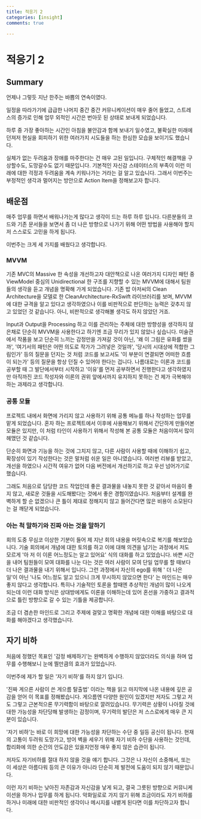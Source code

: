```yaml
---
title: 적응기 2
categories: [insight]
comments: true

---
```


# 적응기 2



## Summary

언제나 그렇듯 지난 한주는 바쁨의 연속이였다.

일정을 따라가기에 급급한 나머지 중간 중간 커뮤니케이션이 매우 줄어 들었고, 스트레스의 증가로 인해 업무 외적인 시간은 번아웃 된 상태로 보내게 되었습니다.

하루 중 가장 좋아하는 시간인 아침을 불안감과 함께 보내기 일수였고, 불확실한 미래에 던져저 현실을 회피하기 위한 여러가지 시도들을 하는 한심한 모습을 보이기도 했습니다.

실체가 없는 두려움과 장애를 마주한다는 건 매우 고된 일입니다. 구체적인 해결책을 구상할수도, 도망갈수도 없기 때문입니다. 기본적인 자신감 스테이터스의 부족이 이런 미래에 대한 걱정과 두려움을 계속 키워나가는 거라는 걸 알고 있습니다. 그래서 이번주는 부정적인 생각과 멀어지는 방안으로 Action Item을 정해보고자 합니다.



## 배운점

매주 업무를 하면서 배워나가는게 많다고 생각이 드는 하루 하루 입니다. 다른분들의 코드와 기존 문서들을 보면서 좀 더 나은 방향으로 나가기 위해 어떤 방법을 사용해야 할지 저 스스로도 고민을 하게 됩니다. 

이번주는 크게 세 가지를 배웠다고 생각합니다.

### MVVM

기존 MVC의 Massive 한 속성을 개선하고자 대안책으로 나온 여러가지 디자인 패턴 중 ViewModel 중심의 Unidirectional 한 구조를 지향할 수 있는 MVVM에 대해서 팀원들의 생각을 듣고 개념을 명확해 가게 되었습니다. 기존 밥 아저씨의 Clean Architecture을 모델로 한 CleanArchitecture-RxSwift 라이브러리를 보며, MVVM에 대한 규격을 알고 있다고 생각하였으나 이를 비판적으로 판단하는 능력은 갖추지 않고 있었던 것 같습니다. 아니, 비판적으로 생각해볼 생각도 하지 않았던 거죠.

Input과 Output을 Processing 하고 이를 관리하는 주체에 대한 방향성을 생각하지 않은채로 단순히 MVVM을 사용한다고 하기엔 조금 무리가 있지 않았나 싶습니다. 미술관에서 작품을 보고 단순히 느끼는 감정만을 가져갈 것이 아닌, '왜 이 그림은 유화를 썼을까', '여기서의 패턴은 어떤 의도로 작가가 그려넣은 것일까', '당시의 시대상에 적합한 그림인가' 등의 질문을 던지는 것 처럼 코드를 보고서도 '이 부분이 연결되면 어떠한 흐름이 되는가' 등의 질문을 항상 던질 수 있어야 한다는 겁니다. 나름대로는 이론과 코드를 공부할 때 그 발단에서부터 시작하고 '이유'를 먼저 공부하면서 진행한다고 생각하였지만 아직까진 코드 작성자와 이론의 권위 앞에서까지 유지하지 못하는 건 제가 극복해야하는 과제라고 생각합니다.



### 공통 모듈

프로젝트 내에서 화면에 가리지 않고 사용하기 위해 공통 메뉴를 하나 작성하는 업무를 맡게 되었습니다. 혼자 하는 프로젝트에서 이후에 사용해보기 위해서 간단하게 만들어본 모듈은 있지만, 이 처럼 타인이 사용하기 위해서 작성해 본 공통 모듈은 처음이여서 많이 헤맸던 것 같습니다. 

단순히 화면과 기능을 하는 것에 그치지 않고, 다른 사람이 사용할 때에 이해하기 쉽고, 확장성이 있기 작성한다는 것은 말처럼 쉬운 일은 아니였습니다. 여러번 리뷰를 받았고, 개선을 하였으나 시간적 여유가 없어 다음 버전에서 개선하기로 하고 우선 넘어가기로 했습니다.

그래도 처음으로 담당한 코드 작업인데 좋은 결과물을 내놓지 못한 것 같아서 마음이 좋지 않고, 새로운 것들을 시도해봤다는 것에서 좋은 경험이였습니다. 처음부터 설계를 완벽하게 할 순 없겠으나 큰 틀이 제대로 정해지지 않고 들어간다면 많은 비용이 소모된다는 걸 깨닫게 되었습니다.



### 아는 척 말하기와 진짜 아는 것을 말하기

회의 도중 무심코 이상한 기분이 들어 제 지난 회의 내용을 머릿속으로 복기를 해보았습니다. 기술 회의에서 개념에 대한 토의를 하고 이에 대해 의견을 남기는 과정에서 저도 모르게 '아 저 이 이론 어느정도는 알고 있어요' 식의 대화를 하고 있었습니다. 바쁜 시간을 내어 팀원들이 모여 대화를 나눈 다는 것은 여러 사람이 모여 단일 업무를 할 때보다 더 나은 결과물을 내기 위해서 입니다. 그런 과정에서 자신의 ego를 위해 ' 더 나은 일'이 아닌 '나도 어느정도 알고 있으니 크게 무시하지 않았으면 한다' 는 마인드는 매우 좋지 않다고 생각합니다. 특히나 기술적인 토론을 할때엔 추상적인 개념이 많이 나오게 되는데 이런 대화 방식은 상대방에게도 이론을 이해하는데 있어 혼선을 가중하고 결과적으로 틀린 방향으로 갈 수 있는 기틀을 제공합니다.

조금 더 겸손한 마인드로 그리고 주제에 걸맞고 명확한 개념에 대한 이해를 바탕으로 대화를 해야겠다고 생각했습니다.



## 자기 비하

처음에 정했던 목표인 '감정 배제하기'는 완벽하게 수행하지 않았더라도 의식을 하며 업무를 수행해보니 눈에 띌만큼의 효과가 있었습니다. 

이번주에 제가 할 일은 '자기 비하'를 하지 않기 입니다.

'진짜 게으른 사람이 쓴 게으름 탈출법' 이라는 책을 읽고 마지막에 나온 내용에 깊은 공감을 얻어 이 목표를 정해봤습니다. 게으름엔 다양한 원인이 있겠지만 저자도 그렇고 저도 그렇고 근본적으론 무기력함이 바탕으로 깔려있습니다. 무기력은 상황이 나아질 것에 대한 가능성을 차단당해 발생하는 감정이며, 무기력의 발단은 저 스스로에게 매우 큰 지분이 있습니다.

'자기 비하'는 바로 이 희망에 대한 가능성을 차단하는 수단 중 일등 공신이 됩니다. 현재의 고통이 두려워 도망가고, 방어 벽을 세우기 위해 자기 비하 수단을 사용하는 것인데, 합리화에 의한 순간의 안도감은 있을지언정 매우 좋지 않은 습관이 됩니다.

저자도 자기비하를 절대 하지 않을 것을 얘기 합니다. 그것은 나 자신이 소중해서, 또는 이 세상은 아름다워 등의 큰 이유가 아니라 단순히 제 발전에 도움이 되지 않기 때문입니다.

이런 자기 비하는 낮아진 자존감과 자신감을 낳게 되고, 결국 그릇된 방향으로 커뮤니케이션을 하거나 업무를 하게 됩니다. 악화일로로 가지 않기 위해 조금이라도 자기 비하를 하거나 미래에 대한 비판적인 생각이나 메시지를 내뱉게 된다면 이를 차단하고자 합니다.





